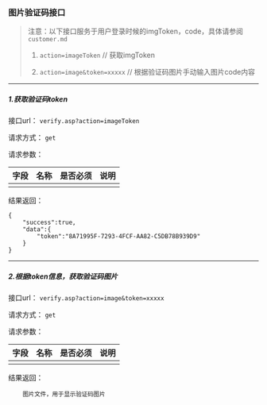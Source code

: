 ### 图片验证码接口

>   注意：以下接口服务于用户登录时候的imgToken，code，具体请参阅 ``customer.md``
>
>   1. ``action=imageToken``  // 获取imgToken
>
>   2. ``action=image&token=xxxxx``  // 根据验证码图片手动输入图片code内容

***

##### 1.获取验证码token

接口url：
``verify.asp?action=imageToken``

请求方式：
``get``

请求参数：

字段|名称|是否必须|说明|
---|---|---|---|
||||

结果返回：

```
{
    "success":true,
    "data":{
        "token":"8A71995F-7293-4FCF-AA82-C5DB78B939D9"
    }
}
```

***

##### 2.根据token信息，获取验证码图片

接口url：
``verify.asp?action=image&token=xxxxx``

请求方式：
``get``

请求参数：

字段|名称|是否必须|说明|
---|---|---|---|
||||

结果返回：

```
    图片文件，用于显示验证码图片
```